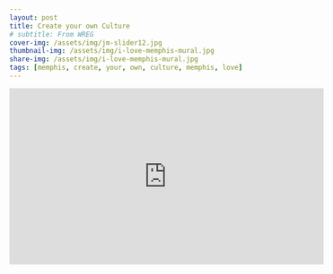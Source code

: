 ```yaml
---
layout: post
title: Create your own Culture
# subtitle: From WREG
cover-img: /assets/img/jm-slider12.jpg
thumbnail-img: /assets/img/i-love-memphis-mural.jpg
share-img: /assets/img/i-love-memphis-mural.jpg
tags: [memphis, create, your, own, culture, memphis, love]
---
```


<iframe width="560" height="315" src="https://www.youtube.com/embed/LFDdd9A56C8" title="YouTube video player" frameborder="0" allow="accelerometer; autoplay; clipboard-write; encrypted-media; gyroscope; picture-in-picture; web-share" allowfullscreen></iframe>